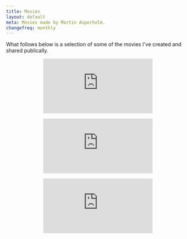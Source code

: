 ```yaml
---
title: Movies
layout: default
meta: Movies made by Martin Asperholm.
changefreq: monthly
---
```


What follows below is a selection of some of the movies I've created and shared publically.

<p><center><p><center><div class="embed-container-YouTube"><iframe src='https://www.youtube.com/embed/iyanEnb7NaQ' frameborder='0' webkitAllowFullScreen mozallowfullscreen allowFullScreen></iframe></div></center></p>
<p><center><div class='embed-container-Vimeo'><iframe src='https://player.vimeo.com/video/108806779' frameborder='0' webkitAllowFullScreen mozallowfullscreen allowFullScreen></iframe></div></center></p>
<p><center><div class='embed-container-Vimeo'><iframe src='https://player.vimeo.com/video/71535610' frameborder='0' webkitAllowFullScreen mozallowfullscreen allowFullScreen></iframe></div></center></p>
